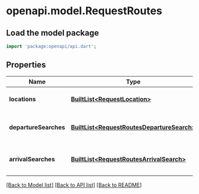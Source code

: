 # openapi.model.RequestRoutes

## Load the model package
```dart
import 'package:openapi/api.dart';
```

## Properties
Name | Type | Description | Notes
------------ | ------------- | ------------- | -------------
**locations** | [**BuiltList&lt;RequestLocation&gt;**](RequestLocation.md) |  | [default to const []]
**departureSearches** | [**BuiltList&lt;RequestRoutesDepartureSearch&gt;**](RequestRoutesDepartureSearch.md) |  | [optional] [default to const []]
**arrivalSearches** | [**BuiltList&lt;RequestRoutesArrivalSearch&gt;**](RequestRoutesArrivalSearch.md) |  | [optional] [default to const []]

[[Back to Model list]](../README.md#documentation-for-models) [[Back to API list]](../README.md#documentation-for-api-endpoints) [[Back to README]](../README.md)


